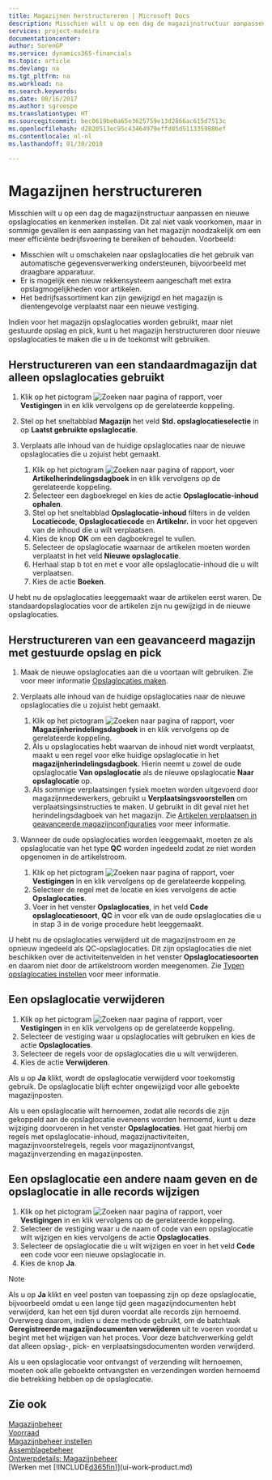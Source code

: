```yaml
---
title: Magazijnen herstructureren | Microsoft Docs
description: Misschien wilt u op een dag de magazijnstructuur aanpassen en nieuwe opslaglocaties en kenmerken instellen.
services: project-madeira
documentationcenter: 
author: SorenGP
ms.service: dynamics365-financials
ms.topic: article
ms.devlang: na
ms.tgt_pltfrm: na
ms.workload: na
ms.search.keywords: 
ms.date: 08/16/2017
ms.author: sgroespe
ms.translationtype: HT
ms.sourcegitcommit: bec0619be0a65e3625759e13d2866ac615d7513c
ms.openlocfilehash: d2820513ec95c43464979effd85d5113359886ef
ms.contentlocale: nl-nl
ms.lasthandoff: 01/30/2018

---
```

# <a name="restructure-warehouses"></a>Magazijnen herstructureren
Misschien wilt u op een dag de magazijnstructuur aanpassen en nieuwe opslaglocaties en kenmerken instellen. Dit zal niet vaak voorkomen, maar in sommige gevallen is een aanpassing van het magazijn noodzakelijk om een meer efficiënte bedrijfsvoering te bereiken of behouden. Voorbeeld:  

- Misschien wilt u omschakelen naar opslaglocaties die het gebruik van automatische gegevensverwerking ondersteunen, bijvoorbeeld met draagbare apparatuur.  
- Er is mogelijk een nieuw rekkensysteem aangeschaft met extra opslagmogelijkheden voor artikelen.  
- Het bedrijfsassortiment kan zijn gewijzigd en het magazijn is dientengevolge verplaatst naar een nieuwe vestiging.  

Indien voor het magazijn opslaglocaties worden gebruikt, maar niet gestuurde opslag en pick, kunt u het magazijn herstructureren door nieuwe opslaglocaties te maken die u in de toekomst wilt gebruiken.  

## <a name="to-restructure-a-basic-warehouse-that-uses-bins-only"></a>Herstructureren van een standaardmagazijn dat alleen opslaglocaties gebruikt  
1.  Klik op het pictogram ![Zoeken naar pagina of rapport](media/ui-search/search_small.png "pictogram Zoeken naar pagina of rapport"), voer **Vestigingen** in en klik vervolgens op de gerelateerde koppeling.  
2.  Stel op het sneltabblad **Magazijn** het veld **Std. opslaglocatieselectie** in op **Laatst gebruikte opslaglocatie**.  
3.  Verplaats alle inhoud van de huidige opslaglocaties naar de nieuwe opslaglocaties die u zojuist hebt gemaakt.  

    1.  Klik op het pictogram ![Zoeken naar pagina of rapport](media/ui-search/search_small.png "pictogram Zoeken naar pagina of rapport"), voer **Artikelherindelingsdagboek** in en klik vervolgens op de gerelateerde koppeling.  
    2.  Selecteer een dagboekregel en kies de actie **Opslaglocatie-inhoud ophalen**.  
    3.  Stel op het sneltabblad **Opslaglocatie-inhoud** filters in de velden **Locatiecode**, **Opslaglocatiecode** en **Artikelnr.** in voor het opgeven van de inhoud die u wilt verplaatsen.  
    4.  Kies de knop **OK** om een dagboekregel te vullen.  
    5.  Selecteer de opslaglocatie waarnaar de artikelen moeten worden verplaatst in het veld **Nieuwe opslaglocatie**.  
    6.  Herhaal stap b tot en met e voor alle opslaglocatie-inhoud die u wilt verplaatsen.  
    7.  Kies de actie **Boeken**.  

U hebt nu de opslaglocaties leeggemaakt waar de artikelen eerst waren. De standaardopslaglocaties voor de artikelen zijn nu gewijzigd in de nieuwe opslaglocaties.  

## <a name="to-restructure-an-advanced-warehouse-that-uses-directed-put-away-and-pick"></a>Herstructureren van een geavanceerd magazijn met gestuurde opslag en pick  

1.  Maak de nieuwe opslaglocaties aan die u voortaan wilt gebruiken. Zie voor meer informatie [Opslaglocaties maken](warehouse-how-to-create-individual-bins.md).  
2.  Verplaats alle inhoud van de huidige opslaglocaties naar de nieuwe opslaglocaties die u zojuist hebt gemaakt.  

    1.  Klik op het pictogram ![Zoeken naar pagina of rapport](media/ui-search/search_small.png "pictogram Zoeken naar pagina of rapport"), voer **Magazijnherindelingsdagboek** in en klik vervolgens op de gerelateerde koppeling.  
    2.  Als u opslaglocaties hebt waarvan de inhoud niet wordt verplaatst, maakt u een regel voor elke huidige opslaglocatie in het **magazijnherindelingsdagboek**. Hierin neemt u zowel de oude opslaglocatie **Van opslaglocatie** als de nieuwe opslaglocatie **Naar opslaglocatie** op.  
    3.  Als sommige verplaatsingen fysiek moeten worden uitgevoerd door magazijnmedewerkers, gebruikt u **Verplaatsingsvoorstellen** om verplaatsingsinstructies te maken. U gebruikt in dit geval niet het herindelingsdagboek van het magazijn. Zie [Artikelen verplaatsen in geavanceerde magazijnconfiguraties](warehouse-how-to-move-items-in-advanced-warehousing.md) voor meer informatie.  

3.  Wanneer de oude opslaglocaties worden leeggemaakt, moeten ze als opslaglocatie van het type **QC** worden ingedeeld zodat ze niet worden opgenomen in de artikelstroom.  

    1.  Klik op het pictogram ![Zoeken naar pagina of rapport](media/ui-search/search_small.png "pictogram Zoeken naar pagina of rapport"), voer **Vestigingen** in en klik vervolgens op de gerelateerde koppeling.  
    2.  Selecteer de regel met de locatie en kies vervolgens de actie **Opslaglocaties**.  
    3.  Voer in het venster **Opslaglocaties**, in het veld **Code opslaglocatiesoort**, **QC** in voor elk van de oude opslaglocaties die u in stap 3 in de vorige procedure hebt leeggemaakt.  

U hebt nu de opslaglocaties verwijderd uit de magazijnstroom en ze opnieuw ingedeeld als QC-opslaglocaties. Dit zijn opslaglocaties die niet beschikken over de activiteitenvelden in het venster **Opslaglocatiesoorten** en daarom niet door de artikelstroom worden meegenomen. Zie [Typen opslaglocaties instellen](warehouse-how-to-set-up-bin-types.md) voor meer informatie.  

## <a name="to-delete-a-bin"></a>Een opslaglocatie verwijderen  

1.  Klik op het pictogram ![Zoeken naar pagina of rapport](media/ui-search/search_small.png "pictogram Zoeken naar pagina of rapport"), voer **Vestigingen** in en klik vervolgens op de gerelateerde koppeling.  
2.  Selecteer de vestiging waar u opslaglocaties wilt gebruiken en kies de actie **Opslaglocaties**.  
3.  Selecteer de regels voor de opslaglocaties die u wilt verwijderen.  
4.  Kies de actie **Verwijderen**.  

Als u op **Ja** klikt, wordt de opslaglocatie verwijderd voor toekomstig gebruik. De opslaglocatie blijft echter ongewijzigd voor alle geboekte magazijnposten.  

Als u een opslaglocatie wilt hernoemen, zodat alle records die zijn gekoppeld aan de opslaglocatie eveneens worden hernoemd, kunt u deze wijziging doorvoeren in het venster **Opslaglocaties**. Het gaat hierbij om regels met opslaglocatie-inhoud, magazijnactiviteiten, magazijnvoorstelregels, regels voor magazijnontvangst, magazijnverzending en magazijnposten.  

## <a name="to-rename-a-bin-and-change-the-bin-code-in-all-records"></a>Een opslaglocatie een andere naam geven en de opslaglocatie in alle records wijzigen  

1.  Klik op het pictogram ![Zoeken naar pagina of rapport](media/ui-search/search_small.png "pictogram Zoeken naar pagina of rapport"), voer **Vestigingen** in en klik vervolgens op de gerelateerde koppeling.  
2.  Selecteer de vestiging waar u de naam of code van een opslaglocatie wilt wijzigen en kies vervolgens de actie **Opslaglocaties**.  
3.  Selecteer de opslaglocatie die u wilt wijzigen en voer in het veld **Code** een code voor een nieuwe opslaglocatie in.  
4.  Kies de knop **Ja**.  

> [!NOTE]  
>  Als u op **Ja** klikt en veel posten van toepassing zijn op deze opslaglocatie, bijvoorbeeld omdat u een lange tijd geen magazijndocumenten hebt verwijderd, kan het een tijd duren voordat alle records zijn hernoemd. Overweeg daarom, indien u deze methode gebruikt, om de batchtaak **Geregistreerde magazijndocumenten verwijderen** uit te voeren voordat u begint met het wijzigen van het proces. Voor deze batchverwerking geldt dat alleen opslag-, pick- en verplaatsingsdocumenten worden verwijderd.  
>   
>  Als u een opslaglocatie voor ontvangst of verzending wilt hernoemen, moeten ook alle geboekte ontvangsten en verzendingen worden hernoemd die betrekking hebben op de opslaglocatie.  

## <a name="see-also"></a>Zie ook  
[Magazijnbeheer](warehouse-manage-warehouse.md)  
[Voorraad](inventory-manage-inventory.md)  
[Magazijnbeheer instellen](warehouse-setup-warehouse.md)     
[Assemblagebeheer](assembly-assemble-items.md)    
[Ontwerpdetails: Magazijnbeheer](design-details-warehouse-management.md)  
[Werken met [!INCLUDE[d365fin](includes/d365fin_md.md)]](ui-work-product.md)

